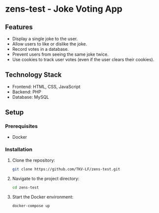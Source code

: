 # zens-test - Joke Voting App
## Features

- Display a single joke to the user.
- Allow users to like or dislike the joke.
- Record votes in a database.
- Prevent users from seeing the same joke twice.
- Use cookies to track user votes (even if the user clears their cookies).

## Technology Stack

- Frontend: HTML, CSS, JavaScript
- Backend: PHP
- Database: MySQL

## Setup

### Prerequisites

- Docker

### Installation

1. Clone the repository:

   ```bash
   git clone https://github.com/TKV-LF/zens-test.git
2. Navigate to the project directory:

   ```bash
   cd zens-test

3. Start the Docker environment:

   ```bash
   docker-compose up